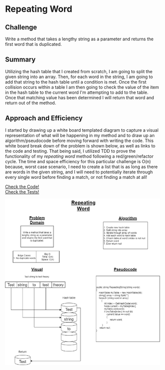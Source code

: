 # Repeating Word

## Challenge

Write a method that takes a lengthy string as a parameter and returns the first word that is duplicated.

## Summary

Utilizing the hash table that I created from scratch, I am going to split the given string into an array.  Then, for each word in the string, I am going to add that string to the hash table until a condition is met.  Once the first collision occurs within a table I am then going to check the value of the item in the hash table to the current word I'm attempting to add to the table.  Once that matching value has been determined I will return that word and return out of the method.

## Approach and Efficiency

I started by drawing up a white board templated diagram to capture a visual representation of what will be happening in my method and to draw up an algorithm/pseudocode before moving forward with writing the code.  This white board break down of the problem is shown below, as well as links to the code and testing.  That being said, I utilized TDD to prove the functionality of my *repeating word* method following a red/green/refactor cycle.  The time and space efficiency for this particular challenge is O\(n\) because, worst case scenario, I need to create a list that is as long as there are words in the given string, and I will need to potentially iterate through every single word before finding a match, or not finding a match at all!

[Check the Code!](../Challenges/HashTableStuff/DuplicateSearch.cs)  
[Check the Tests!](../Challenges.Tests/DuplicateSearch.Tests/DuplicateSearchTests.cs)


![White Board Solution](assets/RepeatingWordWhiteboard.png)